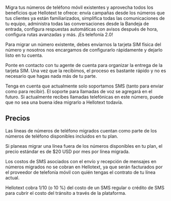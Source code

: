 Migra tus números de teléfono móvil existentes y aprovecha todos los beneficios que Hellotext te ofrece: envía campañas desde los números que tus clientes ya están familiarizados, simplifica todas las comunicaciones de tu equipo, administra todas las conversaciones desde la Bandeja de entrada, configura respuestas automáticas con avisos después de hora, configura rutas avanzadas y más. ¡Es telefonía 2.0!

Para migrar un número existente, debes enviarnos la tarjeta SIM física del número y nosotros nos encargamos de configurarlo rápidamente y dejarlo listo en tu cuenta.

Ponte en contacto con tu agente de cuenta para organizar la entrega de la tarjeta SIM. Una vez que la recibimos, el proceso es bastante rápido y no es necesario que hagas nada más de tu parte.

Tenga en cuenta que actualmente solo soportamos SMS (tanto para enviar como para recibir). El soporte para llamadas de voz se agregará en el futuro. Si actualmente recibes llamadas telefónicas en este número, puede que no sea una buena idea migrarlo a Hellotext todavía.

## Precios

Las líneas de números de teléfono migrados cuentan como parte de los números de teléfono disponibles incluidos en tu plan.

Si planeas migrar una línea fuera de los números disponibles en tu plan, el precio estándar es de $20 USD por mes por línea migrada.

Los costos de SMS asociados con el envío y recepción de mensajes en números migrados no se cobran en Hellotext, ya que serán facturados por el proveedor de telefonía móvil con quién tengas el contrato de tu línea actual.

Hellotext cobra 1/10 (o 10 %) del costo de un SMS regular o crédito de SMS para cubrir el costo del tránsito a través de la plataforma.